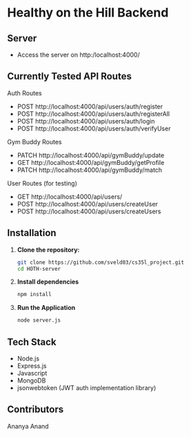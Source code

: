 # Healthy on the Hill Backend

## Server

* Access the server on http:/localhost:4000/

## Currently Tested API Routes
Auth Routes
* POST http://localhost:4000/api/users/auth/register
* POST http://localhost:4000/api/users/auth/registerAll
* POST http://localhost:4000/api/users/auth/login
* POST http://localhost:4000/api/users/auth/verifyUser

Gym Buddy Routes
* PATCH http://localhost:4000/api/gymBuddy/update
* GET http://localhost:4000/api/gymBuddy/getProfile
* PATCH http://localhost:4000/api/gymBuddy/match


User Routes (for testing)
* GET http://localhost:4000/api/users/
* POST http://localhost:4000/api/users/createUser
* POST http://localhost:4000/api/users/createUsers

## Installation

1. **Clone the repository:**
   ```bash
   git clone https://github.com/sveld03/cs35l_project.git
   cd HOTH-server
   ```
2. **Install dependencies**
    ```bash
    npm install
    ```
3. **Run the Application**
    ```bash
    node server.js
    ```
## Tech Stack
* Node.js
* Express.js
* Javascript
* MongoDB
* jsonwebtoken (JWT auth implementation library)



## Contributors
Ananya Anand

